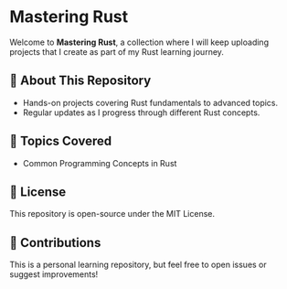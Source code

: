 # Mastering Rust  

Welcome to **Mastering Rust**, a collection where I will keep uploading projects that I create as part of my Rust learning journey.  

## 🔹 About This Repository  
- Hands-on projects covering Rust fundamentals to advanced topics.  
- Regular updates as I progress through different Rust concepts.  

## 🚀 Topics Covered  
- Common Programming Concepts in Rust

## 📜 License  
This repository is open-source under the MIT License.  

## 🤝 Contributions  
This is a personal learning repository, but feel free to open issues or suggest improvements!  
